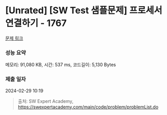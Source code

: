 # [Unrated] [SW Test 샘플문제] 프로세서 연결하기 - 1767 

[문제 링크](https://swexpertacademy.com/main/code/problem/problemDetail.do?contestProbId=AV4suNtaXFEDFAUf) 

### 성능 요약

메모리: 91,080 KB, 시간: 537 ms, 코드길이: 5,130 Bytes

### 제출 일자

2024-02-29 10:19



> 출처: SW Expert Academy, https://swexpertacademy.com/main/code/problem/problemList.do